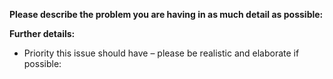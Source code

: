 <!--
For support questions please join the Discord server: https://favna.xyz/redirect/server
  
This issue tracker is only for bug reports and enhancement suggestions. You won't receive any basic help here.
-->

**Please describe the problem you are having in as much detail as possible:**


**Further details:**

- Priority this issue should have – please be realistic and elaborate if possible: